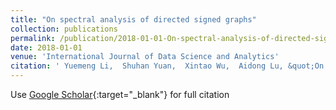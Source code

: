 ```yaml
---
title: "On spectral analysis of directed signed graphs"
collection: publications
permalink: /publication/2018-01-01-On-spectral-analysis-of-directed-signed-graphs
date: 2018-01-01
venue: 'International Journal of Data Science and Analytics'
citation: ' Yuemeng Li,  Shuhan Yuan,  Xintao Wu,  Aidong Lu, &quot;On spectral analysis of directed signed graphs.&quot; International Journal of Data Science and Analytics, 2018.'
---
```

Use [Google Scholar](https://scholar.google.com/scholar?q=On+spectral+analysis+of+directed+signed+graphs){:target="_blank"} for full citation
